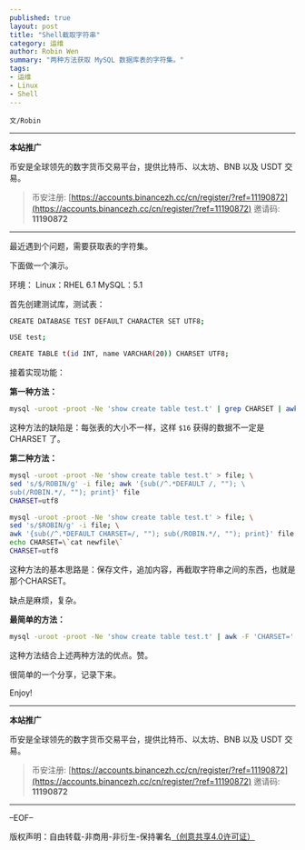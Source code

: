 ```yaml
---
published: true
layout: post
title: "Shell截取字符串"
category: 运维
author: Robin Wen
summary: "两种方法获取 MySQL 数据库表的字符集。"
tags:
- 运维
- Linux
- Shell
---
```


`文/Robin`

***

**本站推广**

币安是全球领先的数字货币交易平台，提供比特币、以太坊、BNB 以及 USDT 交易。

> 币安注册: [https://accounts.binancezh.cc/cn/register/?ref=11190872](https://accounts.binancezh.cc/cn/register/?ref=11190872)
> 邀请码: **11190872**

***

最近遇到个问题，需要获取表的字符集。

下面做一个演示。

环境：
Linux：RHEL 6.1
MySQL：5.1

首先创建测试库，测试表：

``` bash
CREATE DATABASE TEST DEFAULT CHARACTER SET UTF8;

USE test;

CREATE TABLE t(id INT, name VARCHAR(20)) CHARSET UTF8;
```

接着实现功能：

**第一种方法：**

``` bash
mysql -uroot -proot -Ne 'show create table test.t' | grep CHARSET | awk -F' ' '{print $16}'
```

这种方法的缺陷是：每张表的大小不一样，这样 `$16` 获得的数据不一定是 CHARSET 了。

**第二种方法：**

``` bash
mysql -uroot -proot -Ne 'show create table test.t' > file; \
sed 's/$/ROBIN/g' -i file; awk '{sub(/^.*DEFAULT /, ""); \
sub(/ROBIN.*/, ""); print}' file
CHARSET=utf8

mysql -uroot -proot -Ne 'show create table test.t' > file; \
sed 's/$ROBIN/g' -i file; \
awk '{sub(/^.*DEFAULT CHARSET=/, ""); sub(/ROBIN.*/, ""); print}' file > newfile; \
echo CHARSET=\`cat newfile\`
CHARSET=utf8
```

这种方法的基本思路是：保存文件，追加内容，再截取字符串之间的东西，也就是那个CHARSET。

缺点是麻烦，复杂。

**最简单的方法：**

``` bash
mysql -uroot -proot -Ne 'show create table test.t' | awk -F 'CHARSET=' '{print $2}'
```

这种方法结合上述两种方法的优点。赞。

很简单的一个分享，记录下来。

Enjoy!

***

**本站推广**

币安是全球领先的数字货币交易平台，提供比特币、以太坊、BNB 以及 USDT 交易。

> 币安注册: [https://accounts.binancezh.cc/cn/register/?ref=11190872](https://accounts.binancezh.cc/cn/register/?ref=11190872)
> 邀请码: **11190872**

***

–EOF–

版权声明：自由转载-非商用-非衍生-保持署名<a href="http://creativecommons.org/licenses/by-nc-nd/4.0/deed.zh" target="_blank">（创意共享4.0许可证）</a>
